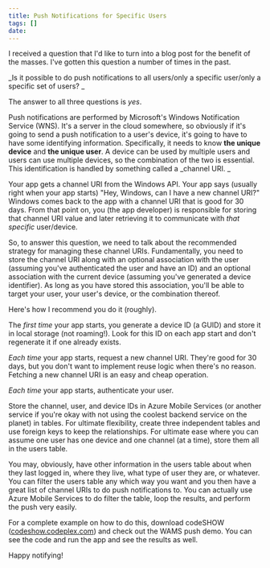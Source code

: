 ```yaml
---
title: Push Notifications for Specific Users
tags: []
date: 
---
```


I received a question that I'd like to turn into a blog post for the benefit of the masses. I've gotten this question a number of times in the past.

_Is it possible to do push notifications to all users/only a specific user/only a specific set of users? _

The answer to all three questions is _yes_.

Push notifications are performed by Microsoft's Windows Notification Service (WNS). It's a server in the cloud somewhere, so obviously if it's going to send a push notification to a user's device, it's going to have to have some identifying information. Specifically, it needs to know **the unique device** and **the unique user**. A device can be used by multiple users and users can use multiple devices, so the combination of the two is essential. This identification is handled by something called a _channel URI. _

Your app gets a channel URI from the Windows API. Your app says (usually right when your app starts) "Hey, Windows, can I have a new channel URI?" Windows comes back to the app with a channel URI that is good for 30 days. From that point on, you (the app developer) is responsible for storing that channel URI value and later retrieving it to communicate with _that specific_ user/device.

So, to answer this question, we need to talk about the recommended strategy for managing these channel URIs. Fundamentally, you need to store the channel URI along with an optional association with the user (assuming you've authenticated the user and have an ID) and an optional association with the current device (assuming you've generated a device identifier). As long as you have stored this association, you'll be able to target your user, your user's device, or the combination thereof.

Here's how I recommend you do it (roughly).

The _first time_ your app starts, you generate a device ID (a GUID) and store it in local storage (not roaming!). Look for this ID on each app start and don't regenerate it if one already exists.

_Each time_ your app starts, request a new channel URI. They're good for 30 days, but you don't want to implement reuse logic when there's no reason. Fetching a new channel URI is an easy and cheap operation.

_Each time_ your app starts, authenticate your user.

Store the channel, user, and device IDs in Azure Mobile Services (or another service if you're okay with not using the coolest backend service on the planet) in tables. For ultimate flexibility, create three independent tables and use foreign keys to keep the relationships. For ultimate ease where you can assume one user has one device and one channel (at a time), store them all in the users table.

You may, obviously, have other information in the users table about when they last logged in, where they live, what type of user they are, or whatever. You can filter the users table any which way you want and you then have a great list of channel URIs to do push notifications to. You can actually use Azure Mobile Services to do filter the table, loop the results, and perform the push very easily.

For a complete example on how to do this, download codeSHOW ([codeshow.codeplex.com](http://codeshow.codeplex.com)) and check out the WAMS push demo. You can see the code and run the app and see the results as well.

Happy notifying!